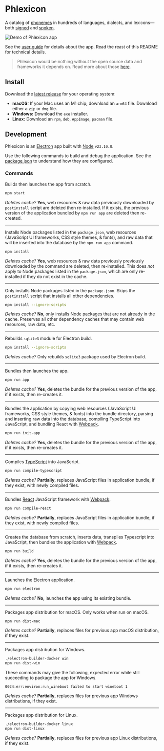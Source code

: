 # Phlexicon

A catalog of [phonemes](https://en.wikipedia.org/wiki/Phoneme) in hundreds of languages, dialects, and lexicons—both [signed](https://www.signwriting.org/about/) and [spoken](https://en.wikipedia.org/wiki/International_Phonetic_Alphabet).

![Demo of Phlexicon app](docs/demo.gif)

See the [user guide](https://mxskylar.github.io/phlexicon/) for details about the app.
Read the reast of this README for technical details.

> Phlexicon would be nothing without the open source data and frameworks it depends on.
> Read more about those [here](https://mxskylar.github.io/phlexicon/attribution).

## Install

Download the [latest release](https://github.com/mxskylar/phlexicon/releases/latest) for your operating system:

- **macOS:** If your Mac uses an M1 chip, download an `arm64` file. Download either a `zip` or `dmg` file.
- **Windows:** Download the `exe` installer.
- **Linux:** Download an `rpm`, `deb`, `AppImage`, `pacman` file.

## Development

Phlexicon is an [Electron](https://www.electronjs.org/) app built with [Node](https://nodejs.org/) `v23.10.0`.

Use the following commands to build and debug the application. See the [package.json](package.json) to understand how they are configured.

### Commands

Builds then launches the app from scratch.

```bash
npm start
```

*Deletes cache?* **Yes**, web resources & raw data previously downloaded by `postinstall` script are deleted then re-installed. If it exists, the previous version of the application bundled by `npm run app` are deleted then re-created.

---

Installs Node packages listed in the `package.json`, web resources (JavaScript UI frameworks, CSS style themes, & fonts), and raw data that will be inserted into the database by the `npm run app` command.

```bash
npm install
```

*Deletes cache?* **Yes**, web resources & raw data previously previously downloaded by the command are deleted, then re-installed. This does *not* apply to Node packages listed in the `package.json`, which are only re-installed if they do not exist in the cache.

---

Only installs Node packages listed in the `package.json`. Skips the `postinstall` script that installs all other dependencies.

```bash
npm install --ignore-scripts
```

*Deletes cache?* **No**, only installs Node packages that are not already in the cache. Preserves all other dependency caches that may contain web resources, raw data, etc.

---

Rebuilds `sqlite3` module for Electron build.

```bash
npm install --ignore-scripts
```

*Deletes cache?* Only rebuilds `sqlite3` package used by Electron build.

---

Bundles then launches the app.

```bash
npm run app
```

*Deletes cache?* **Yes**, deletes the bundle for the previous version of the app, if it exists, then re-creates it.

---

Bundles the application by copying web resources (JavaScript UI frameworks, CSS style themes, & fonts)
into the bundle directory, parsing and inserting raw data into the database, compiling TypeScript into JavaScript,
and bundling React with [Webpack](https://webpack.js.org/).


```bash
npm run init-app
```

*Deletes cache?* **Yes**, deletes the bundle for the previous version of the app, if it exists, then re-creates it.

---

Compiles [TypeScript](https://www.typescriptlang.org/) into JavaScript.

```bash
npm run compile-typescript
```

*Deletes cache?* **Partially**, replaces JavaScript files in application bundle, if they exist, with newly compiled files.

---

Bundles [React](https://react.dev/) JavaScript framework with [Webpack](https://webpack.js.org/).

```bash
npm run compile-react
```

*Deletes cache?* **Partially**, replaces JavaScript files in application bundle, if they exist, with newly compiled files.

---

Creates the database from scratch, inserts data, transpiles Typescript into JavaScript, then bundles the application with [Webpack](https://webpack.js.org/).

```bash
npm run build
```

*Deletes cache?* **Yes**, deletes the bundle for the previous version of the app, if it exists, then re-creates it.

---

Launches the Electron application.

```bash
npm run electron
```

*Deletes cache?* **No**, launches the app using its existing bundle.

---

Packages app distribution for macOS. Only works when run on macOS.

```bash
npm run dist-mac
```

*Deletes cache?* **Partially**, replaces files for previous app macOS distribution, if they exist.

---

Packages app distribution for Windows.

```bash
./electron-builder-docker win
npm run dist-win
```

These commands may give the following, expected error while still succeeding to package the app for Windows.

```
0024:err:environ:run_wineboot failed to start wineboot 1
```

*Deletes cache?* **Partially**, replaces files for previous app Windows distributions, if they exist.

---

Packages app distribution for Linux.

```bash
./electron-builder-docker linux
npm run dist-linux
```

*Deletes cache?* **Partially**, replaces files for previous app Linux distributions, if they exist.